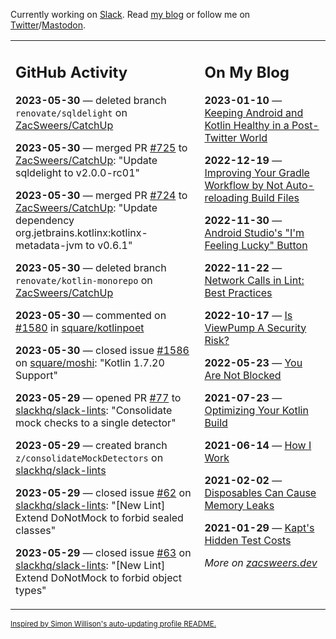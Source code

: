 Currently working on [Slack](https://slack.com/). Read [my blog](https://zacsweers.dev/) or follow me on [Twitter](https://twitter.com/ZacSweers)/[Mastodon](https://hachyderm.io/@ZacSweers).

<table><tr><td valign="top" width="60%">

## GitHub Activity
<!-- githubActivity starts -->
**2023-05-30** — deleted branch `renovate/sqldelight` on [ZacSweers/CatchUp](https://github.com/ZacSweers/CatchUp)

**2023-05-30** — merged PR [#725](https://github.com/ZacSweers/CatchUp/pull/725) to [ZacSweers/CatchUp](https://github.com/ZacSweers/CatchUp): "Update sqldelight to v2.0.0-rc01"

**2023-05-30** — merged PR [#724](https://github.com/ZacSweers/CatchUp/pull/724) to [ZacSweers/CatchUp](https://github.com/ZacSweers/CatchUp): "Update dependency org.jetbrains.kotlinx:kotlinx-metadata-jvm to v0.6.1"

**2023-05-30** — deleted branch `renovate/kotlin-monorepo` on [ZacSweers/CatchUp](https://github.com/ZacSweers/CatchUp)

**2023-05-30** — commented on [#1580](https://github.com/square/kotlinpoet/pull/1580#issuecomment-1568487953) in [square/kotlinpoet](https://github.com/square/kotlinpoet)

**2023-05-30** — closed issue [#1586](https://github.com/square/moshi/issues/1586) on [square/moshi](https://github.com/square/moshi): "Kotlin 1.7.20 Support"

**2023-05-29** — opened PR [#77](https://github.com/slackhq/slack-lints/pull/77) to [slackhq/slack-lints](https://github.com/slackhq/slack-lints): "Consolidate mock checks to a single detector"

**2023-05-29** — created branch `z/consolidateMockDetectors` on [slackhq/slack-lints](https://github.com/slackhq/slack-lints)

**2023-05-29** — closed issue [#62](https://github.com/slackhq/slack-lints/issues/62) on [slackhq/slack-lints](https://github.com/slackhq/slack-lints): "[New Lint] Extend DoNotMock to forbid sealed classes"

**2023-05-29** — closed issue [#63](https://github.com/slackhq/slack-lints/issues/63) on [slackhq/slack-lints](https://github.com/slackhq/slack-lints): "[New Lint] Extend DoNotMock to forbid object types"
<!-- githubActivity ends -->
</td><td valign="top" width="40%">

## On My Blog
<!-- blog starts -->
**2023-01-10** — [Keeping Android and Kotlin Healthy in a Post-Twitter World](https://www.zacsweers.dev/keeping-android-healthy/)

**2022-12-19** — [Improving Your Gradle Workflow by Not Auto-reloading Build Files](https://www.zacsweers.dev/improving-your-workflow-by-not-auto-reloading-build-files/)

**2022-11-30** — [Android Studio's "I'm Feeling Lucky" Button](https://www.zacsweers.dev/android-studios-im-feeling-lucky-button/)

**2022-11-22** — [Network Calls in Lint: Best Practices](https://www.zacsweers.dev/network-calls-in-lint-best-practices/)

**2022-10-17** — [Is ViewPump A Security Risk?](https://www.zacsweers.dev/is-viewpump-a-security-risk/)

**2022-05-23** — [You Are Not Blocked](https://www.zacsweers.dev/you-are-not-blocked/)

**2021-07-23** — [Optimizing Your Kotlin Build](https://www.zacsweers.dev/optimizing-your-kotlin-build/)

**2021-06-14** — [How I Work](https://www.zacsweers.dev/how-i-work/)

**2021-02-02** — [Disposables Can Cause Memory Leaks](https://www.zacsweers.dev/disposables-can-cause-memory-leaks/)

**2021-01-29** — [Kapt's Hidden Test Costs](https://www.zacsweers.dev/kapts-hidden-test-costs/)
<!-- blog ends -->
_More on [zacsweers.dev](https://zacsweers.dev/)_
</td></tr></table>

<sub><a href="https://simonwillison.net/2020/Jul/10/self-updating-profile-readme/">Inspired by Simon Willison's auto-updating profile README.</a></sub>